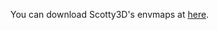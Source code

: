 You can download Scotty3D's envmaps at [here](http://15462.courses.cs.cmu.edu/fall2015content/misc/asst3_images/asst3_exr_archive.zip).
